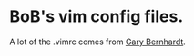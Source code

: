 BoB's vim config files.
=======================

A lot of the .vimrc comes from [Gary Bernhardt](http://blog.extracheese.org/).

